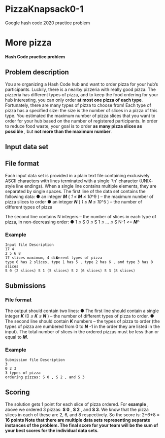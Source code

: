 # PizzaKnapsack0-1
Google hash code 2020 practice problem
# More pizza

#### Hash Code practice problem

## Problem description

You are organizing a Hash Code hub and want to order pizza for your hub’s
participants. Luckily, there is a nearby pizzeria with really good pizza.
The pizzeria has different types of pizza, and to keep the food ordering for your hub
interesting, you can only order **at most one pizza of each type**. Fortunately, there are
many types of pizza to choose from!
Each type of pizza has a specified size: the size is the number of slices in a pizza of this
type.
You estimated the maximum number of pizza slices that you want to order for your
hub based on the number of registered participants. In order to reduce food waste,
your goal is to order **as many pizza slices as possible** , but **not more than the
maximum number**.

## Input data set

## File format

Each input data set is provided in a plain text file containing exclusively ASCII
characters with lines terminated with a single '\n' character (UNIX- style line endings).
When a single line contains multiple elements, they are separated by single spaces.
The first line of the data set contains the following data:
● an integer **_M_** ( _1 ≤_ **_M_** _≤ 10_^9 ) – the maximum number of pizza slices to order
● an integer **_N_** ( _1 ≤_ **_N_** _≤ 10_^5 ) – the number of different types of pizza


The second line contains N integers – the number of slices in each type of pizza, in
non-decreasing order:
● 1 _≤_ S 0 _≤_ S 1 _≤_ ... _≤_ S N-1 <= **_M_**^

### Example

```
Input file Description
17 4
2 5 6 8
17 slices maximum, 4 di�erent types of pizza
type 0 has 2 slices, type 1 has 5 , type 2 has 6 , and type 3 has 8 slices
S 0 (2 slices) S 1 (5 slices) S 2 (6 slices) S 3 (8 slices)
```
## Submissions

### File format

The output should contain two lines:
● The first line should contain a single integer **_K_** (0 _≤_ **_K_** _≤_ **_N_** ) – the number of
different types of pizza to order.
● The second line should contain **_K_** numbers – the types of pizza to order (the
types of pizza are numbered from 0 to **_N_** -1 in the order they are listed in the
input).
The total number of slices in the ordered pizzas must be less than or equal to **_M_**.


### Example

```
Submission file Description
3
0 2 3
3 types of pizza
ordering pizzas: S 0 , S 2 , and S 3
```
## Scoring

The solution gets 1 point for each slice of pizza ordered.
For **example** , above we ordered 3 pizzas: **S 0** , **S 2** , and **S 3**. We know that the pizza slices
in each of these are 2, 6, and 8 respectively.
So the score is: 2+6+8 = **16 points
Note that there are multiple data sets representing separate instances of the
problem. The final score for your team will be the sum of your best scores for the
individual data sets.**


